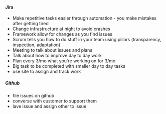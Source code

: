 #### Jira
- Make repetitive tasks easier through automation \- you make mistakes after getting tired
- Change infrastructure at night to avoid crashes
- Framework allow for changes as you find issues
- Scrum tells you how to do stuff in your team using pillars (transparency, inspection, adaptation)
- Meeting to talk about issues and plans
- Talk about how to improve day to day work
- Plan every 3/mo what you're working on for 3/mo
- Big task to be completed with smaller day to day tasks
- use site to assign and track work
##### Github
- file issues on github
- converse with customer to support them
- lave issue and assign other to issue


